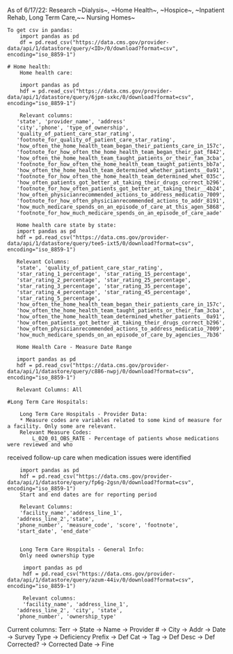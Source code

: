 As of 6/17/22:
    Research ~Dialysis~, ~Home Health~, ~Hospice~, ~Inpatient Rehab, Long Term Care,~~ Nursing Homes~

    To get csv in pandas:
        import pandas as pd
        df = pd.read_csv("https://data.cms.gov/provider-data/api/1/datastore/query/<ID>/0/download?format=csv", encoding="iso_8859-1")

    # Home health:
        Home health care:

        import pandas as pd
        hdf = pd.read_csv("https://data.cms.gov/provider-data/api/1/datastore/query/6jpm-sxkc/0/download?format=csv", encoding="iso_8859-1")

        Relevant columns:
       'state', 'provider_name', 'address'
       'city','phone', 'type_of_ownership',
       'quality_of_patient_care_star_rating',
       'footnote_for_quality_of_patient_care_star_rating',
       'how_often_the_home_health_team_began_their_patients_care_in_157c',
       'footnote_for_how_often_the_home_health_team_began_their_pat_f842',
       'how_often_the_home_health_team_taught_patients_or_their_fam_3cba',
       'footnote_for_how_often_the_home_health_team_taught_patients_bb7a',
       'how_often_the_home_health_team_determined_whether_patients__0a91',
       'footnote_for_how_often_the_home_health_team_determined_whet_035c',
       'how_often_patients_got_better_at_taking_their_drugs_correct_b296',
       'footnote_for_how_often_patients_got_better_at_taking_their__4b24',
       'how_often_physicianrecommended_actions_to_address_medicatio_7009',
       'footnote_for_how_often_physicianrecommended_actions_to_addr_8191',
       'how_much_medicare_spends_on_an_episode_of_care_at_this_agen_5868',
       'footnote_for_how_much_medicare_spends_on_an_episode_of_care_aade'

       Home health care state by state:
       import pandas as pd
       hdf = pd.read_csv("https://data.cms.gov/provider-data/api/1/datastore/query/tee5-ixt5/0/download?format=csv", encoding="iso_8859-1")

       Relevant Columns:
       'state', 'quality_of_patient_care_star_rating',
       'star_rating_1_percentage', 'star_rating_15_percentage',
       'star_rating_2_percentage', 'star_rating_25_percentage',
       'star_rating_3_percentage', 'star_rating_35_percentage',
       'star_rating_4_percentage', 'star_rating_45_percentage',
       'star_rating_5_percentage',
       'how_often_the_home_health_team_began_their_patients_care_in_157c',
       'how_often_the_home_health_team_taught_patients_or_their_fam_3cba',
       'how_often_the_home_health_team_determined_whether_patients__0a91',
       'how_often_patients_got_better_at_taking_their_drugs_correct_b296',
       'how_often_physicianrecommended_actions_to_address_medicatio_7009',
       'how_much_medicare_spends_on_an_episode_of_care_by_agencies__7b36'

       Home Health Care - Measure Date Range

       import pandas as pd
       hdf = pd.read_csv("https://data.cms.gov/provider-data/api/1/datastore/query/c886-nwpj/0/download?format=csv", encoding="iso_8859-1")

       Relevant Columns: All

    #Long Term Care Hospitals:

        Long Term Care Hospitals - Provider Data:
        * Measure codes are variables related to some kind of measure for a facility. Only some are relevant.
        Relevant Measure Codes: 
            L_020_01_OBS_RATE - Percentage of patients whose medications were reviewed and who
received follow-up care when medication issues were identified

        import pandas as pd
        hdf = pd.read_csv("https://data.cms.gov/provider-data/api/1/datastore/query/fp6g-2gsn/0/download?format=csv", encoding="iso_8859-1")
        Start and end dates are for reporting period

        Relevant Columns:
        'facility_name','address_line_1',
       'address_line_2','state',
       'phone_number', 'measure_code', 'score', 'footnote',
       'start_date', 'end_date'


        Long Term Care Hospitals - General Info: 
        Only need ownership type

         import pandas as pd
         hdf = pd.read_csv("https://data.cms.gov/provider-data/api/1/datastore/query/azum-44iv/0/download?format=csv", encoding="iso_8859-1")

         Relevant columns:
         'facility_name', 'address_line_1',
       'address_line_2', 'city', 'state',
       'phone_number', 'ownership_type'
    


Current columns:
    Terr -> State -> Name -> Provider # -> City -> Addr -> Date -> Survey Type -> Deficiency Prefix -> Def Cat -> Tag -> Def Desc
    -> Def Corrected? -> Corrected Date -> Fine

       



    